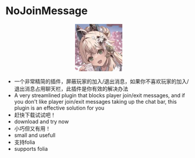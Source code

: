 # NoJoinMessage
<p align="center">
  <a href="https://github.com/ddsb520/NoJoinMessage/">
    <img src="images/logo.png" alt="Logo" width="128" height="128">
  </a>
  
* 一个非常精简的插件，屏蔽玩家的加入/退出消息，如果你不喜欢玩家的加入/退出消息占用聊天栏，此插件是你有效的解决办法
* A very streamlined plugin that blocks player join/exit messages, and if you don't like player join/exit messages taking up the chat bar, this plugin is an effective solution for you
* 赶快下载试试吧！
* download and try now
* 小巧但又有用！
* small and usefull
* 支持folia
* supports folia
  
